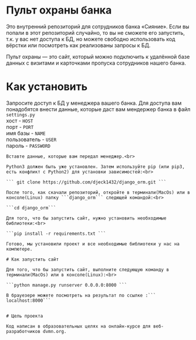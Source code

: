 # Пульт охраны банка
Это внутренний репозиторий для сотрудников банка «Сияние». Если вы попали в этот репозиторий случайно, то вы не сможете его запустить, т.к. у вас нет доступа к БД, но можете свободно использовать код вёрстки или посмотреть как реализованы запросы к БД.

Пульт охраны — это сайт, который можно подключить к удалённой базе данных с визитами и карточками пропуска сотрудников нашего банка.

# Как установить
Запросите доступ к БД у менеджера вашего банка. Для доступа вам понадобятся внести данные, которые даст вам мендержер банка в файл
```settings.py``` <br>
 хост -  ```HOST```<br>
 порт - ```PORT```<br>
 имя базы - ```NAME```<br>
 пользователь - ```USER```<br>
 пароль - ```PASSWORD```<br>

```
Вставте данные, которые вам передал менеджер.<br>

Python3 должен быть уже установлен. Затем используйте pip (или pip3, есть конфликт с Python2) для установки зависимостей:<br>

``` git clone https://github.com/djeck1432/django_orm.git ```

После того, как скачали репозиторий, откройте в терминали(MacOs) или в консоле(Linux) папку ```django_orm``` следющей командой:<br>

```cd django_orm```

Для того, что бы запустить сайт, нужно установить необходимые библиотеки:<br>

```pip install -r requirements.txt ```

Готово, мы установили проект и все необходимые библиотеки у нас на компютере.

# Как запустить сайт 

Для того, что бы запустить сайт, выполните следующую команду в терминали(MacOs) или в консоле(Linux):<br>

```python manage.py runserver 0.0.0.0:8000 ```

В брауезере можете посмотреть на результат по ссылке :``` localhost:8000```


# Цель проекта

Код написан в образовательных целях на онлайн-курсе для веб-разработчиков dvmn.org.
